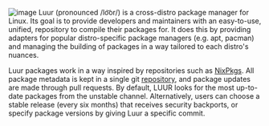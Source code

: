 ![image](https://github.com/project-luur/.github/assets/151105740/11e1ca1d-a643-4ee6-8a88-463846978ebe)
Luur (pronounced /lo͝or/) is a cross-distro package manager for Linux. Its goal is to provide developers and maintainers with an easy-to-use, unified, repository to compile their packages for. It does this by providing adapters for popular distro-specific package managers (e.g. apt, pacman) and managing the building of packages in a way tailored to each distro's nuances.

Luur packages work in a way inspired by repositories such as [NixPkgs](https://github.com/NixOS/nixpkgs/). All package metadata is kept in a single git [repository](https://github.com/project-luur/luur), and package updates are made through pull requests. By default, LUUR looks for the most up-to-date packages from the unstable channel. Alternatively, users can choose a stable release (every six months) that receives security backports, or specify package versions by giving Luur a specific commit.
